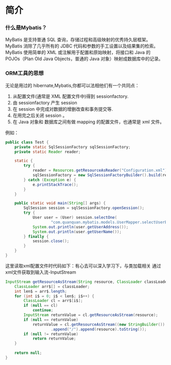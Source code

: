 # 简介
### 什么是Mybatis？
MyBatis 是支持普通 SQL 查询，存储过程和高级映射的优秀持久层框架。MyBatis 消除了几乎所有的 JDBC 代码和参数的手工设置以及结果集的检索。MyBatis 使用简单的 XML 或注解用于配置和原始映射，将接口和 Java 的 POJOs（Plan Old Java Objects，普通的 Java 对象）映射成数据库中的记录。

### ORM工具的思想
无论是用过的 hibernate,Mybatis,你都可以法相他们有一个共同点：

1. 从配置文件(通常是 XML 配置文件中)得到 sessionfactory.
2. 由 sessionfactory 产生 session
3. 在 session 中完成对数据的增删改查和事务提交等.
4. 在用完之后关闭 session 。
5. 在 Java 对象和 数据库之间有做 mapping 的配置文件，也通常是 xml 文件。

例如：
```java
public class Test {
	private static SqlSessionFactory sqlSessionFactory;
	private static Reader reader;

	static {
		try {
			reader = Resources.getResourceAsReader("Configuration.xml");
			sqlSessionFactory = new SqlSessionFactoryBuilder().build(reader);
		} catch (Exception e) {
			e.printStackTrace();
		}
	}

	public static void main(String[] args) {
		SqlSession session = sqlSessionFactory.openSession();
		try {
			User user = (User) session.selectOne(
					"com.quanquan.mybatis.models.UserMapper.selectUserByID", 1);
			System.out.println(user.getUserAddress());
			System.out.println(user.getUserName());
		} finally {
			session.close();
		}
	}
}
```
这里读取xml配置文件时代码如下：有心去可以深入学习下，与类加载相关
通过xml文件获取到输入流-InputStream
```java
InputStream getResourceAsStream(String resource, ClassLoader classLoader[]) {
	ClassLoader arr$[] = classLoader;
	int len$ = arr$.length;
	for (int i$ = 0; i$ < len$; i$++) {
		ClassLoader cl = arr$[i$];
		if (null == cl)
			continue;
		InputStream returnValue = cl.getResourceAsStream(resource);
		if (null == returnValue)
			returnValue = cl.getResourceAsStream((new StringBuilder())
					.append("/").append(resource).toString());
		if (null != returnValue)
			return returnValue;
	}
	
	return null;
}
```
